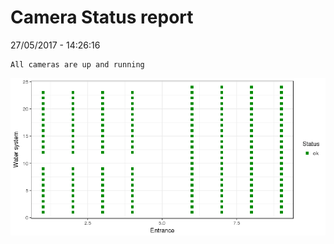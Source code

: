 Camera Status report
================
27/05/2017 - 14:26:16

    All cameras are up and running

![](camreport_files/figure-markdown_github/unnamed-chunk-2-1.png)
